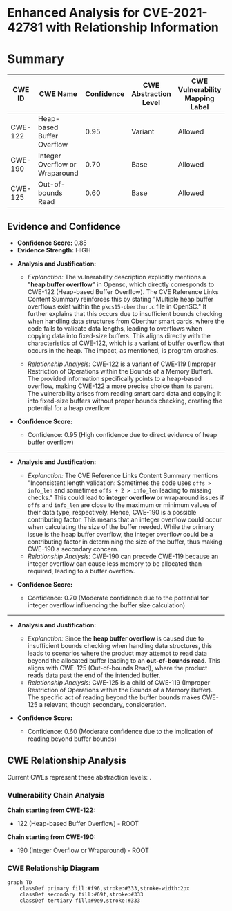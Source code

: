 # Enhanced Analysis for CVE-2021-42781 with Relationship Information

# Summary
| CWE ID | CWE Name | Confidence | CWE Abstraction Level | CWE Vulnerability Mapping Label | CWE-Vulnerability Mapping Notes |
|---|---|---|---|---|---|
| CWE-122 | Heap-based Buffer Overflow | 0.95 | Variant | Allowed | Acceptable-Use |
| CWE-190 | Integer Overflow or Wraparound | 0.70 | Base | Allowed | Acceptable-Use |
| CWE-125 | Out-of-bounds Read | 0.60 | Base | Allowed | Acceptable-Use |

## Evidence and Confidence

*   **Confidence Score:** 0.85
*   **Evidence Strength:** HIGH

- **Analysis and Justification:**  
  - *Explanation:* The vulnerability description explicitly mentions a "**heap buffer overflow**" in Opensc, which directly corresponds to CWE-122 (Heap-based Buffer Overflow). The CVE Reference Links Content Summary reinforces this by stating "Multiple heap buffer overflows exist within the `pkcs15-oberthur.c` file in OpenSC." It further explains that this occurs due to insufficient bounds checking when handling data structures from Oberthur smart cards, where the code fails to validate data lengths, leading to overflows when copying data into fixed-size buffers. This aligns directly with the characteristics of CWE-122, which is a variant of buffer overflow that occurs in the heap. The impact, as mentioned, is program crashes.
  
  - *Relationship Analysis:* CWE-122 is a variant of CWE-119 (Improper Restriction of Operations within the Bounds of a Memory Buffer). The provided information specifically points to a heap-based overflow, making CWE-122 a more precise choice than its parent. The vulnerability arises from reading smart card data and copying it into fixed-size buffers without proper bounds checking, creating the potential for a heap overflow.

- **Confidence Score:**  
  - Confidence: 0.95 (High confidence due to direct evidence of heap buffer overflow)

---
- **Analysis and Justification:**
  - *Explanation:* The CVE Reference Links Content Summary mentions "Inconsistent length validation: Sometimes the code uses `offs > info_len` and sometimes `offs + 2 > info_len` leading to missing checks." This could lead to **integer overflow** or wraparound issues if `offs` and `info_len` are close to the maximum or minimum values of their data type, respectively. Hence, CWE-190 is a possible contributing factor. This means that an integer overflow could occur when calculating the size of the buffer needed. While the primary issue is the heap buffer overflow, the integer overflow could be a contributing factor in determining the size of the buffer, thus making CWE-190 a secondary concern.
  - *Relationship Analysis:* CWE-190 can precede CWE-119 because an integer overflow can cause less memory to be allocated than required, leading to a buffer overflow.

- **Confidence Score:**
  - Confidence: 0.70 (Moderate confidence due to the potential for integer overflow influencing the buffer size calculation)

---
- **Analysis and Justification:**
  - *Explanation:* Since the **heap buffer overflow** is caused due to insufficient bounds checking when handling data structures, this leads to scenarios where the product may attempt to read data beyond the allocated buffer leading to an **out-of-bounds read**. This aligns with CWE-125 (Out-of-bounds Read), where the product reads data past the end of the intended buffer.
  - *Relationship Analysis:* CWE-125 is a child of CWE-119 (Improper Restriction of Operations within the Bounds of a Memory Buffer). The specific act of reading beyond the buffer bounds makes CWE-125 a relevant, though secondary, consideration.

- **Confidence Score:**
  - Confidence: 0.60 (Moderate confidence due to the implication of reading beyond buffer bounds)


## CWE Relationship Analysis

Current CWEs represent these abstraction levels: .


### Vulnerability Chain Analysis

**Chain starting from CWE-122:**
- 122 (Heap-based Buffer Overflow) - ROOT


**Chain starting from CWE-190:**
- 190 (Integer Overflow or Wraparound) - ROOT



### CWE Relationship Diagram

```mermaid
graph TD
    classDef primary fill:#f96,stroke:#333,stroke-width:2px
    classDef secondary fill:#69f,stroke:#333
    classDef tertiary fill:#9e9,stroke:#333
```
